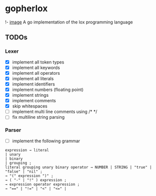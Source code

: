 # gopherlox
!- [image](https://github.com/user-attachments/assets/f3576184-a90a-4bca-a1d8-4632e27fcc8f)
A go implementation of the lox programming language

## TODOs
### Lexer
- [x] implement all token types
- [x] implement all keywords
- [x] implement all operators
- [x] implement all literals
- [x] implement identifiers
- [x] implement numbers (floating point)
- [x] implement strings
- [x] implement comments
- [x] skip whitespaces
- [ ] implement multi line comments using /* */
- [ ] fix multiline string parsing

### Parser
- [ ] implement the following grammar
```
expression → literal
| unary
| binary
| grouping ;
literal grouping unary binary operator → NUMBER | STRING | "true" | "false" | "nil" ;
→ "(" expression ")" ;
→ ( "-" | "!" ) expression ;
→ expression operator expression ;
→ "==" | "!=" | "<" | "<=" | 
```